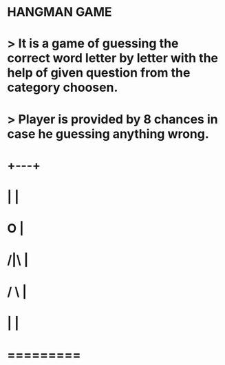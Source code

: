 # HANGMAN GAME
# > It is a game of guessing the correct word letter by letter with the help of given question from the category choosen.
# > Player is provided by 8 chances in case he guessing anything wrong.

#    +---+
#    |   |
#    O   |
#   /|\  |
#   / \  |
#  |   |
# ========= 